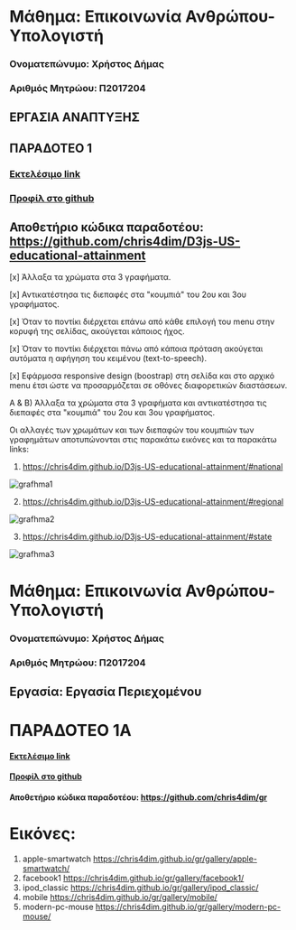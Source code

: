 # Μάθημα: Επικοινωνία Ανθρώπου-Υπολογιστή
 
### Ονοματεπώνυμο: Χρήστος Δήμας
### Αριθμός Μητρώου: Π2017204


 
## ΕΡΓΑΣΙΑ ΑΝΑΠΤΥΞΗΣ

## ΠΑΡΑΔΟΤΕΟ 1



### [Εκτελέσιμο link](https://chris4dim.github.io/D3js-US-educational-attainment/ '[Εκτελέσιμο link')
### [Προφίλ στο github](https://github.com/chris4dim 'Προφίλ στο github')

## Αποθετήριο κώδικα παραδοτέου: https://github.com/chris4dim/D3js-US-educational-attainment

[x] Άλλαξα τα χρώματα στα 3 γραφήματα.

[x] Αντικατέστησα τις διεπαφές στα "κουμπιά" του 2ου και 3ου γραφήματος.

[x] Όταν το ποντίκι διέρχεται επάνω από κάθε επιλογή του menu στην κορυφή της σελίδας, ακούγεται κάποιος ήχος.

[x] Όταν το ποντίκι διέρχεται πάνω από κάποια πρόταση ακούγεται αυτόματα η αφήγηση του κειμένου (text-to-speech).

[x] Εφάρμοσα responsive design (boostrap) στη σελίδα και στο αρχικό menu έτσι ώστε να προσαρμόζεται σε οθόνες διαφορετικών διαστάσεων.

Α & B) Άλλαξα τα χρώματα στα 3 γραφήματα και αντικατέστησα τις διεπαφές στα "κουμπιά" του 2ου και 3ου γραφήματος.

Οι αλλαγές των χρωμάτων και των διεπαφών του κουμπιών των γραφημάτων αποτυπώνονται στις παρακάτω εικόνες και τα παρακάτω links:

1) https://chris4dim.github.io/D3js-US-educational-attainment/#national

![grafhma1](https://user-images.githubusercontent.com/44117722/48128868-7f143980-e290-11e8-9392-d88cc047c4b6.png)

2) https://chris4dim.github.io/D3js-US-educational-attainment/#regional

![grafhma2](https://user-images.githubusercontent.com/44117722/48128908-9d7a3500-e290-11e8-9ae4-e4d615951d40.png)


3) https://chris4dim.github.io/D3js-US-educational-attainment/#state

![grafhma3](https://user-images.githubusercontent.com/44117722/48128935-b2ef5f00-e290-11e8-8cd5-71910267ce2f.png)





# Μάθημα: Επικοινωνία Ανθρώπου-Υπολογιστή
 
### Ονοματεπώνυμο: Χρήστος Δήμας
### Αριθμός Μητρώου: Π2017204
 
## Εργασία: Εργασία Περιεχομένου
 
# ΠΑΡΑΔΟΤΕΟ 1Α
 
#### [Εκτελέσιμο link](https://chris4dim.github.io/gr/ '[Εκτελέσιμο link')
#### [Προφίλ στο github](https://github.com/chris4dim 'Προφίλ στο github')
 
#### Αποθετήριο κώδικα παραδοτέου: https://github.com/chris4dim/gr
 
# Εικόνες:
1. apple-smartwatch https://chris4dim.github.io/gr/gallery/apple-smartwatch/
2. facebook1 https://chris4dim.github.io/gr/gallery/facebook1/
3. ipod_classic https://chris4dim.github.io/gr/gallery/ipod_classic/
4. mobile https://chris4dim.github.io/gr/gallery/mobile/
5. modern-pc-mouse https://chris4dim.github.io/gr/gallery/modern-pc-mouse/
